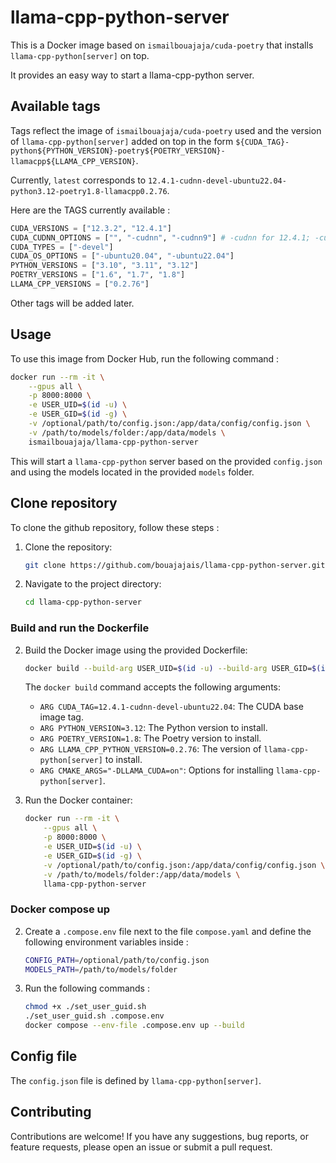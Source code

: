 # llama-cpp-python-server

This is a Docker image based on `ismailbouajaja/cuda-poetry` that installs `llama-cpp-python[server]` on top.

It provides an easy way to start a llama-cpp-python server.

## Available tags

Tags reflect the image of `ismailbouajaja/cuda-poetry` used and the version of `llama-cpp-python[server]` added on top in the form `${CUDA_TAG}-python${PYTHON_VERSION}-poetry${POETRY_VERSION}-llamacpp${LLAMA_CPP_VERSION}`.

Currently, `latest` corresponds to `12.4.1-cudnn-devel-ubuntu22.04-python3.12-poetry1.8-llamacpp0.2.76`.

Here are the TAGS currently available :
```Python
CUDA_VERSIONS = ["12.3.2", "12.4.1"]
CUDA_CUDNN_OPTIONS = ["", "-cudnn", "-cudnn9"] # -cudnn for 12.4.1; -cudnn9 for 12.3.2
CUDA_TYPES = ["-devel"]
CUDA_OS_OPTIONS = ["-ubuntu20.04", "-ubuntu22.04"]
PYTHON_VERSIONS = ["3.10", "3.11", "3.12"]
POETRY_VERSIONS = ["1.6", "1.7", "1.8"]
LLAMA_CPP_VERSIONS = ["0.2.76"]
```

Other tags will be added later.

## Usage

To use this image from Docker Hub, run the following command :

```bash
docker run --rm -it \
    --gpus all \
    -p 8000:8000 \
    -e USER_UID=$(id -u) \
    -e USER_GID=$(id -g) \
    -v /optional/path/to/config.json:/app/data/config/config.json \
    -v /path/to/models/folder:/app/data/models \
    ismailbouajaja/llama-cpp-python-server
```

This will start a `llama-cpp-python` server based on the provided `config.json` and using the models located in the provided `models` folder.

## Clone repository

To clone the github repository, follow these steps :

1. Clone the repository:
    ```bash
    git clone https://github.com/bouajajais/llama-cpp-python-server.git
    ```

2. Navigate to the project directory:
    ```bash
    cd llama-cpp-python-server
    ```

### Build and run the Dockerfile
2. Build the Docker image using the provided Dockerfile:
    ```bash
    docker build --build-arg USER_UID=$(id -u) --build-arg USER_GID=$(id -g) -t llama-cpp-python-server .
    ```

    The `docker build` command accepts the following arguments:
    - `ARG CUDA_TAG=12.4.1-cudnn-devel-ubuntu22.04`: The CUDA base image tag.
    - `ARG PYTHON_VERSION=3.12`: The Python version to install.
    - `ARG POETRY_VERSION=1.8`: The Poetry version to install.
    - `ARG LLAMA_CPP_PYTHON_VERSION=0.2.76`: The version of `llama-cpp-python[server]` to install.
    - `ARG CMAKE_ARGS="-DLLAMA_CUDA=on"`: Options for installing `llama-cpp-python[server]`.

3. Run the Docker container:
    ```bash
    docker run --rm -it \
        --gpus all \
        -p 8000:8000 \
        -e USER_UID=$(id -u) \
        -e USER_GID=$(id -g) \
        -v /optional/path/to/config.json:/app/data/config/config.json \
        -v /path/to/models/folder:/app/data/models \
        llama-cpp-python-server
    ```

### Docker compose up
2. Create a `.compose.env` file next to the file `compose.yaml` and define the following environment variables inside :
    ```bash
    CONFIG_PATH=/optional/path/to/config.json
    MODELS_PATH=/path/to/models/folder
    ```

3. Run the following commands :
    ```bash
    chmod +x ./set_user_guid.sh
    ./set_user_guid.sh .compose.env
    docker compose --env-file .compose.env up --build
    ```

## Config file

The `config.json` file is defined by `llama-cpp-python[server]`.

## Contributing

Contributions are welcome! If you have any suggestions, bug reports, or feature requests, please open an issue or submit a pull request.